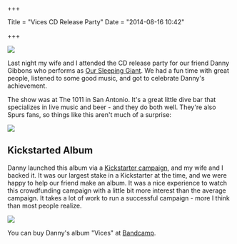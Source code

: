 +++

Title = "Vices CD Release Party"
Date = "2014-08-16 10:42"

+++

<img class="img-responsive" src="//drops.albush.com/danny.jpg">

Last night my wife and I attended the CD release party for our friend Danny Gibbons who performs as [Our Sleeping Giant][1]. We had a fun time with great people, listened to some good music, and got to celebrate Danny's achievement.


[1]: http://oursleepinggiant.bandcamp.com/

The show was at The 1011 in San Antonio. It's a great little dive bar that specializes in live music and beer - and they do both well. They're also Spurs fans, so things like this aren't much of a surprise:

<img class="img-responsive" src="//drops.albush.com/mvpee.jpg">

## Kickstarted Album

Danny launched this album via a [Kickstarter campaign][2], and my wife and I backed it. It was our largest stake in a Kickstarter at the time, and we were happy to help our friend make an album. It was a nice experience to watch this crowdfunding campaign with a little bit more interest than the average campaign. It takes a lot of work to run a successful campaign - more I think than most people realize.


[2]: https://www.kickstarter.com/projects/533046996/recording-new-our-sleeping-giant-ep-sonic-ranch

<a href="http://oursleepinggiant.bandcamp.com/album/vices"><img class="img-responsive" src="//drops.albush.com/osgcover.jpg"></a>

You can buy Danny's album "Vices" at [Bandcamp][3].


[3]: http://oursleepinggiant.bandcamp.com/album/vices

